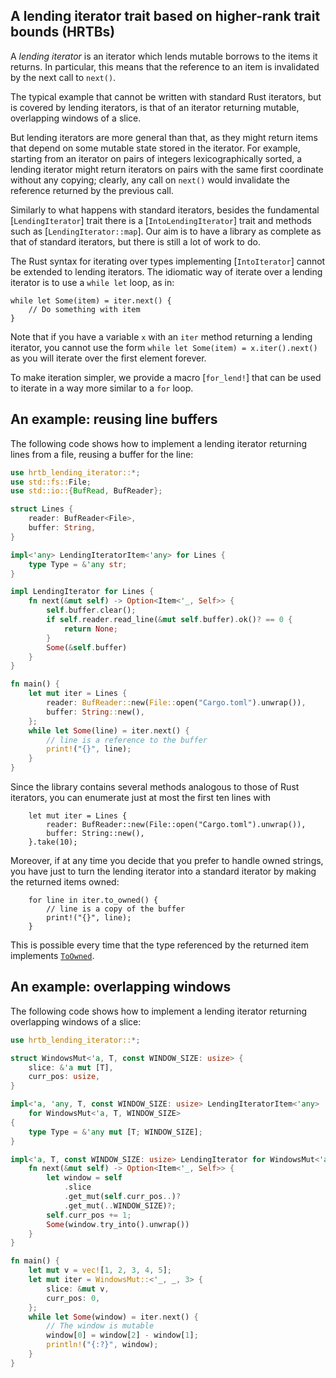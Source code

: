 ## A lending iterator trait based on higher-rank trait bounds (HRTBs)

A *lending iterator* is an iterator which lends mutable borrows to the items it returns.
In particular, this means that the reference to an item is invalidated by the 
next call to `next()`.

The typical example that cannot
be written with standard Rust iterators, but is covered by lending iterators,
is that of an iterator returning mutable, overlapping windows
of a slice.

But lending iterators are more general than that, as they
might return items that depend on some mutable state stored in the iterator. For example,
starting from an iterator on pairs of integers lexicographically sorted, a lending iterator might return
iterators on pairs with the same first coordinate without any copying; clearly, any call on
`next()` would invalidate the reference returned by the previous call.

Similarly to what happens with standard iterators, besides the fundamental [`LendingIterator`] trait 
there is a [`IntoLendingIterator`] trait
and methods such as [`LendingIterator::map`]. Our aim is to have a library as complete as that
of standard iterators, but there is still a lot of work to do.

The Rust syntax for iterating over types implementing [`IntoIterator`] cannot be extended
to lending iterators. The idiomatic way of iterate over a lending iterator is to use
a `while let` loop, as in:
```ignore
while let Some(item) = iter.next() {
    // Do something with item
}
```
Note that if you have a variable `x` with an `iter` method returning a lending iterator,
you cannot use the form `while let Some(item) = x.iter().next()` as you will iterate
over the first element forever.

To make iteration simpler, we provide a macro [`for_lend!`] that can be used to iterate in a
way more similar to a `for` loop.

## An example: reusing line buffers

The following code shows how to implement a lending iterator returning lines from a file,
reusing a buffer for the line:
```rust
use hrtb_lending_iterator::*;
use std::fs::File;
use std::io::{BufRead, BufReader};

struct Lines {
    reader: BufReader<File>,
    buffer: String,
}

impl<'any> LendingIteratorItem<'any> for Lines {
    type Type = &'any str;
}

impl LendingIterator for Lines {
    fn next(&mut self) -> Option<Item<'_, Self>> {
        self.buffer.clear();
        if self.reader.read_line(&mut self.buffer).ok()? == 0 {
            return None;
        }
        Some(&self.buffer)
    }
}

fn main() {
    let mut iter = Lines {
        reader: BufReader::new(File::open("Cargo.toml").unwrap()),
        buffer: String::new(),
    };
    while let Some(line) = iter.next() {
        // line is a reference to the buffer
        print!("{}", line);
    }
}
```
Since the library contains several methods analogous to those of Rust iterators, you can 
enumerate just at most the first ten lines with 
```ignore
    let mut iter = Lines {
        reader: BufReader::new(File::open("Cargo.toml").unwrap()),
        buffer: String::new(),
    }.take(10);
```

Moreover, if at any time you decide that you prefer to handle owned strings, you have just
to turn the lending iterator into a standard iterator by making the returned items owned:
```ignore
    for line in iter.to_owned() {
        // line is a copy of the buffer
        print!("{}", line);
    }
```
This is possible every time that the type referenced by the returned item implements
[`ToOwned`](std::borrow::ToOwned).

## An example: overlapping windows

The following code shows how to implement a lending iterator returning overlapping windows
of a slice:
```rust
use hrtb_lending_iterator::*;

struct WindowsMut<'a, T, const WINDOW_SIZE: usize> {
    slice: &'a mut [T],
    curr_pos: usize,
}

impl<'a, 'any, T, const WINDOW_SIZE: usize> LendingIteratorItem<'any>
    for WindowsMut<'a, T, WINDOW_SIZE>
{
    type Type = &'any mut [T; WINDOW_SIZE];
}

impl<'a, T, const WINDOW_SIZE: usize> LendingIterator for WindowsMut<'a, T, WINDOW_SIZE> {
    fn next(&mut self) -> Option<Item<'_, Self>> {
        let window = self
            .slice
            .get_mut(self.curr_pos..)?
            .get_mut(..WINDOW_SIZE)?;
        self.curr_pos += 1;
        Some(window.try_into().unwrap())
    }
}

fn main() {
    let mut v = vec![1, 2, 3, 4, 5];
    let mut iter = WindowsMut::<'_, _, 3> {
        slice: &mut v,
        curr_pos: 0,
    };
    while let Some(window) = iter.next() {
        // The window is mutable
        window[0] = window[2] - window[1];
        println!("{:?}", window);
    }
}
```

